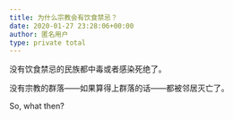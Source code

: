 ```yaml
---
title: 为什么宗教会有饮食禁忌？
date: 2020-01-27 23:28:06+00:00
author: 匿名用户
type: private total
---
```

没有饮食禁忌的民族都中毒或者感染死绝了。

没有宗教的群落——如果算得上群落的话——都被邻居灭亡了。

So, what then?


